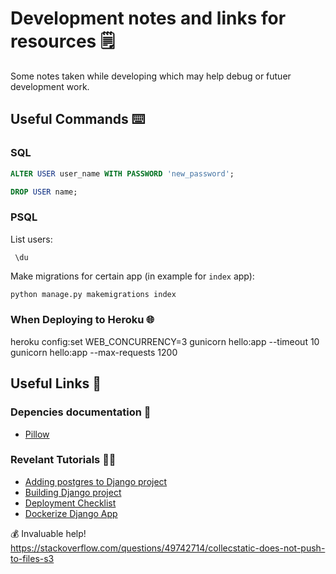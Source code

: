 # Development notes and links for resources 🗒️

Some notes taken while developing which may help debug or futuer development work.

## Useful Commands ⌨️

### SQL

```sql
ALTER USER user_name WITH PASSWORD 'new_password';

DROP USER name;
```

### PSQL

List users:

```psql
 \du
```

Make migrations for certain app (in example for `index` app):

```sh
python manage.py makemigrations index
```

### When Deploying to Heroku 🌐

heroku config:set WEB_CONCURRENCY=3
gunicorn hello:app --timeout 10
gunicorn hello:app --max-requests 1200


## Useful Links 🔗

### Depencies documentation 📖

* [Pillow](https://pillow.readthedocs.io/en/latest/installation.html)


### Revelant Tutorials 👩‍🎓

* [Adding postgres to Django project](https://tutorial-extensions.djangogirls.org/en/optional_postgresql_installation/)
* [Building Django project](https://docs.djangoproject.com/en/3.0/intro/tutorial02/)
* [Deployment Checklist](https://docs.djangoproject.com/en/3.0/howto/deployment/checklist/)
* [Dockerize Django App](https://semaphoreci.com/community/tutorials/dockerizing-a-python-django-web-application)

💰 Invaluable help! https://stackoverflow.com/questions/49742714/collecstatic-does-not-push-to-files-s3
